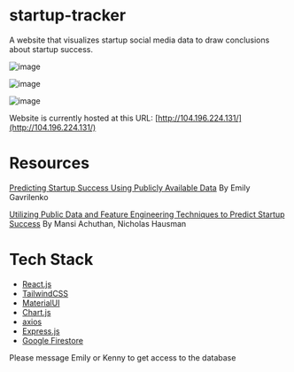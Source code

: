 # startup-tracker

A website that visualizes startup social media data to draw conclusions about startup success.

![image](https://user-images.githubusercontent.com/49251143/213969906-276882e8-f294-4a5c-936b-5de59f9b8af3.png)

![image](https://user-images.githubusercontent.com/49251143/223628353-d1a3dabf-5164-49b1-8dd1-0d26a45f1954.png)

![image](https://user-images.githubusercontent.com/49251143/223628512-36e1ad5b-e64c-49d8-9255-a7ed1d550220.png)

Website is currently hosted at this URL: [http://104.196.224.131/](http://104.196.224.131/)

# Resources

[Predicting Startup Success Using Publicly Available Data](https://digitalcommons.calpoly.edu/cgi/viewcontent.cgi?article=4203&context=theses) By Emily Gavrilenko

[Utilizing Public Data and Feature Engineering Techniques to Predict Startup Success](https://github.com/klau24/startup-tracker/files/11775963/final-market-report.pdf) By Mansi Achuthan, Nicholas Hausman

# Tech Stack

-  [React.js](https://reactjs.org/)
-  [TailwindCSS](https://tailwindcss.com/)
-  [MaterialUI](https://mui.com/material-ui/getting-started/overview/)
-  [Chart.js](https://www.chartjs.org/)
-  [axios](https://axios-http.com/)
-  [Express.js](https://expressjs.com/)
-  [Google Firestore](https://firebase.google.com/docs/firestore/)

Please message Emily or Kenny to get access to the database
